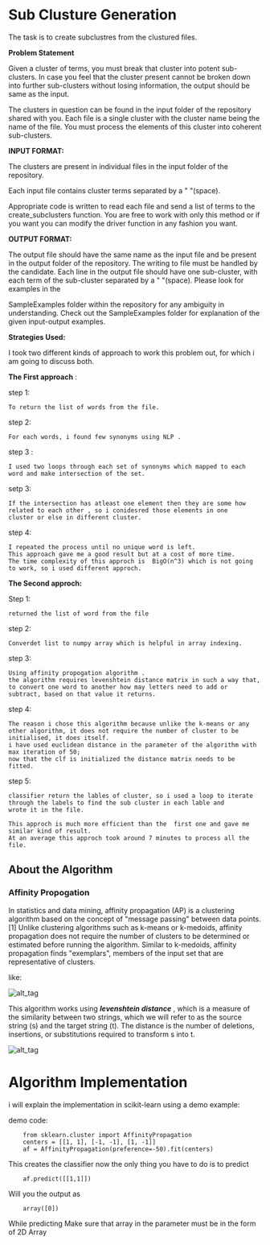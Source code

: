 # Sub Clusture Generation
The task is to create subclustres from the clustured files.


<B>Problem Statement</B>

Given a cluster of terms, you must break that cluster into potent sub-clusters. In case you feel that the cluster present cannot be broken down into further sub-clusters without losing information, the output should be same as the input.

The clusters in question can be found in the input folder of the repository shared with you. Each file is a single cluster with the cluster name being the name of the file. You must process the elements of this cluster into coherent sub-clusters.


<b>INPUT FORMAT:</b>

The clusters are present in individual files in the input folder of the repository.

Each input file contains cluster terms separated by a " "(space).

Appropriate code is written to read each file and send a list of terms to the create_subclusters function. You are free to work with only this method or if you want you can modify the driver function in any fashion you want.



<b>OUTPUT FORMAT:</b>


The output file should have the same name as the input file and be present in the output folder of the repository. The writing to file must be handled by the candidate. Each line in the output file should have one sub-cluster, with each term of the sub-cluster separated by a " "(space). Please look for examples in the


SampleExamples folder within the repository for any ambiguity in understanding. Check out the  SampleExamples folder for explanation of the given input-output examples.



<b> Strategies Used:</b>


I took two different kinds of approach to work this problem out, for which i am going to discuss both.

<b>The First approach</b> :

step 1:

	To return the list of words from the file.
step 2:

	For each words, i found few synonyms using NLP .
step 3 :

	I used two loops through each set of synonyms which mapped to each word and make intersection of the set.
setp 3:
	
	If the intersection has atleast one element then they are some how related to each other , so i conidesred those elements in one 			cluster or else in different cluster.
step 4:

	I repeated the process until no unique word is left.
	This approach gave me a good result but at a cost of more time.
	The time complexity of this approch is  BigO(n^3) which is not going to work, so i used different approch.

<b>The Second approch:</b>

Step 1:

	returned the list of word from the file
step 2:

	Converdet list to numpy array which is helpful in array indexing.
step 3:

	Using affinity propogation algorithm .
	the algorithm requires levenshtein distance matrix in such a way that, to convert one word to another how may letters need to add or 		subtract, based on that value it returns.
step 4:

	The reason i chose this algorithm because unlike the k-means or any other algorithm, it does not require the number of cluster to be 		initialised, it does itself.
	i have used euclidean distance in the parameter of the algorithm with max iteration of 50;
	now that the clf is initialized the distance matrix needs to be fitted.
step 5:

	classifier return the lables of cluster, so i used a loop to iterate through the labels to find the sub cluster in each lable and 		wrote it in the file.

	This approch is much more efficient than the  first one and gave me similar kind of result.
	At an average this approch took around 7 minutes to process all the file.


## About the Algorithm

### Affinity Propogation

In statistics and data mining, affinity propagation (AP) is a clustering algorithm based on the concept of "message passing" between data points.[1] Unlike clustering algorithms such as k-means or k-medoids, affinity propagation does not require the number of clusters to be determined or estimated before running the algorithm. Similar to k-medoids, affinity propagation finds "exemplars", members of the input set that are representative of clusters.

like:

![alt_tag](http://images.slideplayer.com/16/5053403/slides/slide_10.jpg)

This algorithm works using <b><i>levenshtein distance</i></b> , which is a  measure of the similarity between two strings, which we will refer to as the source string (s) and the target string (t). The distance is the number of deletions, insertions, or substitutions required to transform s into t.

![alt_tag](http://richardminerich.com/wp-content/uploads/2012/09/Levenshtein.png)


# Algorithm Implementation

i will explain the implementation in scikit-learn using a demo example:

demo code:

		from sklearn.cluster import AffinityPropagation
		centers = [[1, 1], [-1, -1], [1, -1]]
		af = AffinityPropagation(preference=-50).fit(centers)

This creates the classifier now the only thing you have to do is to predict

		af.predict([[1,1]])

Will you the output as 

		array([0])

While predicting Make sure that array in the parameter must be in the form of 2D Array





